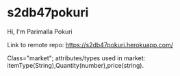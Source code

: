 # s2db47pokuri
Hi, I'm Parimalla Pokuri

Link to remote repo: https://s2db47pokuri.herokuapp.com/

Class="market"; attributes/types used in market: itemType(String),Quantity(number),price(string).

